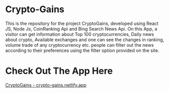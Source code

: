 # Crypto-Gains
This is the repository for the project CryptoGains, developed using React JS, Node Js, CoinRanking Api and Bing Search News Api.  On this App, a visitor can get information about Top 100 cryptocurrencies, Daily news about crypto, Available exchanges and one can see the changes in ranking, volume trade of any cryptocurrency etc. people can filter out the news according to their preferences using the filter option provided on the site.

# Check Out The App Here
[CryptoGains - crypto-gains.netlify.app](https://crypto-gains.netlify.app)
